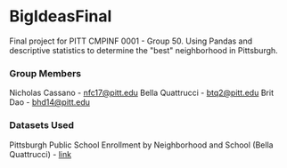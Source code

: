 # BigIdeasFinal
Final project for PITT CMPINF 0001 - Group 50. Using Pandas and descriptive statistics to determine the "best" neighborhood in Pittsburgh.

### Group Members
Nicholas Cassano - nfc17@pitt.edu
Bella Quattrucci - btq2@pitt.edu
Brit Dao - bhd14@pitt.edu

### Datasets Used

Pittsburgh Public School Enrollment by Neighborhood and School (Bella Quattrucci) - [link](https://data.wprdc.org/dataset/27b6eef7-8825-4cc4-8b48-52c17ac80d37/resource/7b0660d1-c812-496d-ab0a-8560902e9e70/download/neighborhood_school_enrollment.csv)